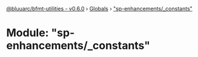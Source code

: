 [@bluuarc/bfmt-utilities - v0.6.0](../README.md) › [Globals](../globals.md) › ["sp-enhancements/_constants"](_sp_enhancements__constants_.md)

# Module: "sp-enhancements/_constants"


